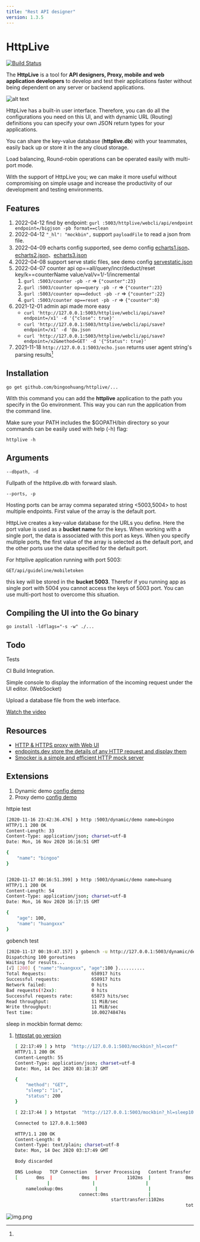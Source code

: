 ```yaml
---
title: "Rest API designer"
version: 1.3.5
---
```


# HttpLive

[![Build Status](https://travis-ci.org/bingoohuang/httplive.svg?branch=master)](https://travis-ci.org/bingoohuang/httplive)

The **HttpLive** is a tool for **API designers, Proxy, mobile and web application developers**
to develop and test their applications faster without being dependent on any server or backend applications.

![alt text](doc/httplive-ui.png "Your Title Here")

HttpLive has a built-in user interface. Therefore, you can do all the configurations you need on this UI,
and with dynamic URL (Routing) definitions you can specify your own JSON return types for your applications.

You can share the key-value database (**httplive.db**) with your teammates, easily back up or store it in the any cloud storage.

Load balancing, Round-robin operations can be operated easily with multi-port mode.

With the support of HttpLive you; we can make it more useful without compromising on simple usage
and increase the productivity of our development and testing environments.

## Features

1. 2022-04-12 find by endpoint: `gurl :5003/httplive/webcli/api/endpoint endpoint=/bigjson -pb format==clean`
2. 2022-04-12 `"_hl": "mockbin",` support `payloadFile` to read a json from file.
3. 2022-04-09 echarts config supported, see demo config [echarts1.json](assets/echarts1.json)、[echarts2.json](assets/echarts2.json)、[echarts3.json](assets/echarts3.json)
4. 2022-04-08 support serve static files, see demo config [servestatic.json](assets/servestatic.json)
5. 2022-04-07 counter api op==all/query/incr/deduct/reset key/k==counterName value/val/v=1/-1/incremental 
   1. `gurl :5003/counter -pb -r`  => `{"counter":23}`
   2. `gurl :5003/counter op==query -pb -r` => `{"counter":23}`
   2. `gurl :5003/counter op==deduct -pb -r` => `{"counter":22}`
   2. `gurl :5003/counter op==reset -pb -r` => `{"counter":0}`
6. 2021-12-01 admin api made more easy
    - `curl 'http://127.0.0.1:5003/httplive/webcli/api/save?endpoint=/x1' -d '{"close": true}'` 
    - `curl 'http://127.0.0.1:5003/httplive/webcli/api/save?endpoint=/x1' -d '@a.json` 
    - `curl 'http://127.0.0.1:5003/httplive/webcli/api/save?endpoint=/x2&method=GET' -d '{"Status": true}'`
7. 2021-11-18 `http://127.0.0.1:5003/echo.json` returns user agent string's parsing results[^1]

## Installation

    go get github.com/bingoohuang/httplive/...

With this command you can add the **httplive** application to the path you specify in the Go environment.
This way you can run the application from the command line.

Make sure your PATH includes the \$GOPATH/bin directory so your commands can be easily used with help (-h) flag:

    httplive -h

## Arguments

    --dbpath, -d

Fullpath of the httplive.db with forward slash.

    --ports, -p

Hosting ports can be array comma separated string <5003,5004> to host multiple endpoints. First value of the array is the default port.

HttpLive creates a key-value database for the URLs you define.
Here the port value is used as a **bucket name** for the keys.
When working with a single port, the data is associated with this port as keys.
When you specify multiple ports, the first value of the array is selected as the default port,
and the other ports use the data specified for the default port.

For httplive application running with port 5003:

    GET/api/guideline/mobiletoken

this key will be stored in the **bucket 5003**. Therefor if you running app as single port with 5004
you cannot access the keys of 5003 port. You can use multi-port host to overcome this situation.

## Compiling the UI into the Go binary

    go install -ldflags="-s -w" ./...

## Todo

Tests

CI Build Integration.

Simple console to display the information of the incoming request under the UI editor. (WebSocket)

Upload a database file from the web interface.

[Watch the video](https://youtu.be/AG5_llcBogk)

## Resources

- [HTTP & HTTPS proxy with Web UI](https://github.com/lqqyt2423/go-mitmproxy)
- [endpoints.dev store the details of any HTTP request and display them](https://www.endpoints.dev/)
- [Smocker is a simple and efficient HTTP mock server](https://github.com/Thiht/smocker)

## Extensions

1. Dynamic demo [config demo](assets/dynamicdemo.json)
1. Proxy demo [config demo](assets/proxydemo.json)

httpie test

```bash
[2020-11-16 23:42:36.476] ❯ http :5003/dynamic/demo name=bingoo
HTTP/1.1 200 OK
Content-Length: 33
Content-Type: application/json; charset=utf-8
Date: Mon, 16 Nov 2020 16:16:51 GMT

{
    "name": "bingoo"
}


[2020-11-17 00:16:51.399] ❯ http :5003/dynamic/demo name=huang
HTTP/1.1 200 OK
Content-Length: 54
Content-Type: application/json; charset=utf-8
Date: Mon, 16 Nov 2020 16:17:15 GMT

{
    "age": 100,
    "name": "huangxxx"
}
```

gobench test

```bash
[2020-11-17 00:19:47.157] ❯ gobench -u http://127.0.0.1:5003/dynamic/demo --method POST -postData '{"name":"huang"}' -p 0
Dispatching 100 goroutines
Waiting for results...
[√] [200] { "name":"huangxxx", "age":100 }..........
Total Requests:                 658917 hits
Successful requests:            658917 hits
Network failed:                 0 hits
Bad requests(!2xx):             0 hits
Successful requests rate:       65873 hits/sec
Read throughput:                11 MiB/sec
Write throughput:               11 MiB/sec
Test time:                      10.002748474s
```

sleep in mockbin format demo:

1. [httpstat go version](https://www.github.com/davecheney/httpstat)

    ```bash
    [ 22:17:49 ] ❯ http  "http://127.0.0.1:5003/mockbin?_hl=conf"
    HTTP/1.1 200 OK
    Content-Length: 55
    Content-Type: application/json; charset=utf-8
    Date: Mon, 14 Dec 2020 03:18:37 GMT

    {
        "method": "GET",
        "sleep": "1s",
        "status": 200
    }

    [ 22:17:44 ] ❯ httpstat  "http://127.0.0.1:5003/mockbin?_hl=sleep100ms"

    Connected to 127.0.0.1:5003

    HTTP/1.1 200 OK
    Content-Length: 0
    Content-Type: text/plain; charset=utf-8
    Date: Mon, 14 Dec 2020 03:17:49 GMT

    Body discarded

    DNS Lookup   TCP Connection   Server Processing   Content Transfer
    [       0ms  |           0ms  |           1102ms  |             0ms  ]
                |                |                   |                  |
        namelookup:0ms            |                   |                  |
                            connect:0ms               |                  |
                                        starttransfer:1102ms           |
                                                                    total:1103ms
    ```



[^1]: 

![img.png](_imgs/img.png)
